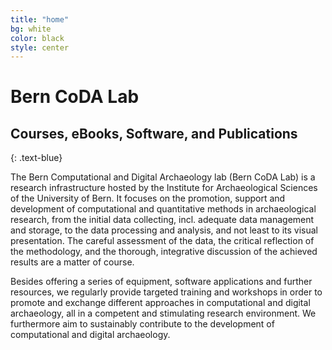 ```yaml
---
title: "home"
bg: white
color: black
style: center
---
```

# Bern CoDA Lab
## Courses, eBooks, Software, and Publications
{: .text-blue}

The Bern Computational and Digital Archaeology lab (Bern CoDA Lab) is a research infrastructure hosted by the Institute for Archaeological Sciences of the University of Bern. It focuses on the promotion, support and development of computational and quantitative methods in archaeological research, from the initial data collecting, incl. adequate data management and storage, to the data processing and analysis, and not least to its visual presentation. The careful assessment of the data, the critical reflection of the methodology, and the thorough, integrative discussion of the achieved results are a matter of course.

Besides offering a series of equipment, software applications and further resources, we regularly provide targeted training and workshops in order to promote and exchange different approaches in computational and digital archaeology, all in a competent and stimulating research environment. We furthermore aim to sustainably contribute to the development of computational and digital archaeology. 


